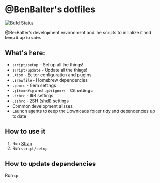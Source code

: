 # @BenBalter's dotfiles
[![Build Status](https://travis-ci.org/benbalter/dotfiles.svg?branch=master)](https://travis-ci.org/benbalter/dotfiles)

@BenBalter's development environment and the scripts to initialize it and keep it up to date.

## What's here:
- `script/setup` - Set up all the things!
- `script/update` - Update all the things!
- `.Atom` - Editor configuration and plugins
- `.Brewfile` - Homebrew dependencies
- `.gemrc` - Gem settings
- `.gitconfig` and `.gitignore` - Git settings
- `.irbrc` - IRB settings
- `.zshrc` - ZSH (shell) settings
- Common development aliases
- Launch agents to keep the Downloads folder tidy and dependencies up to date

## How to use it
1. Run [Strap](https://github.com/mikemcquaid/strap)
2. Run `script/setup`

## How to update dependencies
Run `up`
